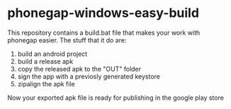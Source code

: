 phonegap-windows-easy-build
===========================

This repository contains a build.bat file that makes your work with phonegap easier.
The stuff that it do are:

1. build an android project
2. build a release apk
3. copy the released apk to the "OUT" folder
4. sign the app with a previosly generated keystore
5. zipalign the apk file

Now your exported apk file is ready for publishing in the google play store